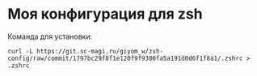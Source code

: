 # Моя конфигурация для zsh

Команда для установки:
```
curl -L https://git.sc-magi.ru/giyom_w/zsh-config/raw/commit/1797bc29f8f1e120f9f9300fa5a191d0d6f1f8a1/.zshrc > .zshrc
```